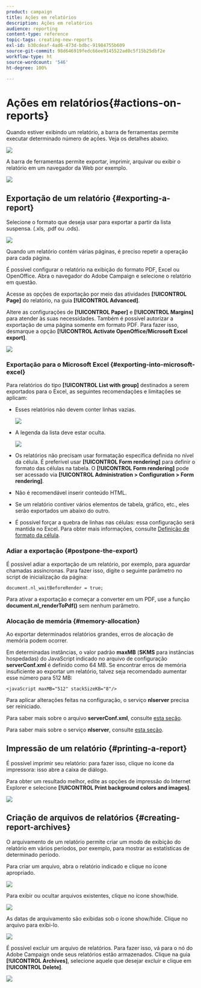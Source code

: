 ```yaml
---
product: campaign
title: Ações em relatórios
description: Ações em relatórios
audience: reporting
content-type: reference
topic-tags: creating-new-reports
exl-id: b30cdeaf-4ad6-473d-bdbc-91984755b609
source-git-commit: 98d646919fedc66ee9145522ad0c5f15b25dbf2e
workflow-type: ht
source-wordcount: '546'
ht-degree: 100%

---
```


# Ações em relatórios{#actions-on-reports}

Quando estiver exibindo um relatório, a barra de ferramentas permite executar determinado número de ações. Veja os detalhes abaixo.

![](assets/s_ncs_advuser_report_wizard_2.png)

A barra de ferramentas permite exportar, imprimir, arquivar ou exibir o relatório em um navegador da Web por exemplo.

![](assets/s_ncs_advuser_report_wizard_04.png)

## Exportação de um relatório {#exporting-a-report}

Selecione o formato que deseja usar para exportar a partir da lista suspensa. (.xls, .pdf ou .ods).

![](assets/s_ncs_advuser_report_wizard_06.png)

Quando um relatório contém várias páginas, é preciso repetir a operação para cada página.

É possível configurar o relatório na exibição do formato PDF, Excel ou OpenOffice. Abra o navegador do Adobe Campaign e selecione o relatório em questão.

Acesse as opções de exportação por meio das atividades **[!UICONTROL Page]** do relatório, na guia **[!UICONTROL Advanced]**.

Altere as configurações de **[!UICONTROL Paper]** e **[!UICONTROL Margins]** para atender às suas necessidades. Também é possível autorizar a exportação de uma página somente em formato PDF. Para fazer isso, desmarque a opção **[!UICONTROL Activate OpenOffice/Microsoft Excel export]**.

![](assets/s_ncs_advuser_report_wizard_021.png)

### Exportação para o Microsoft Excel {#exporting-into-microsoft-excel}

Para relatórios do tipo **[!UICONTROL List with group]** destinados a serem exportados para o Excel, as seguintes recomendações e limitações se aplicam:

* Esses relatórios não devem conter linhas vazias.

   ![](assets/export_limitations_remove_empty_line.png)

* A legenda da lista deve estar oculta.

   ![](assets/export_limitations_hide_label.png)

* Os relatórios não precisam usar formatação específica definida no nível da célula. É preferível usar **[!UICONTROL Form rendering]** para definir o formato das células na tabela. O **[!UICONTROL Form rendering]** pode ser acessado via **[!UICONTROL Administration > Configuration > Form rendering]**.
* Não é recomendável inserir conteúdo HTML.
* Se um relatório contiver vários elementos de tabela, gráfico, etc., eles serão exportados um abaixo do outro.
* É possível forçar a quebra de linhas nas células: essa configuração será mantida no Excel. Para obter mais informações, consulte [Definição de formato da célula](../../reporting/using/creating-a-table.md#defining-cell-format).

### Adiar a exportação {#postpone-the-export}

É possível adiar a exportação de um relatório, por exemplo, para aguardar chamadas assíncronas. Para fazer isso, digite o seguinte parâmetro no script de inicialização da página:

```
document.nl_waitBeforeRender = true;
```

Para ativar a exportação e começar a converter em um PDF, use a função **document.nl_renderToPdf()** sem nenhum parâmetro.

### Alocação de memória {#memory-allocation}

Ao exportar determinados relatórios grandes, erros de alocação de memória podem ocorrer.

Em determinadas instâncias, o valor padrão **maxMB** (**SKMS** para instâncias hospedadas) do JavaScript indicado no arquivo de configuração **serverConf.xml** é definido como 64 MB. Se encontrar erros de memória insuficiente ao exportar um relatório, talvez seja recomendado aumentar esse número para 512 MB:

```
<javaScript maxMB="512" stackSizeKB="8"/>
```

Para aplicar alterações feitas na configuração, o serviço **nlserver** precisa ser reiniciado.

Para saber mais sobre o arquivo **serverConf.xml**, consulte [esta seção](../../production/using/configuration-principle.md).

Para saber mais sobre o serviço **nlserver**, consulte [esta seção](../../production/using/administration.md).

## Impressão de um relatório {#printing-a-report}

É possível imprimir seu relatório: para fazer isso, clique no ícone da impressora: isso abre a caixa de diálogo.

Para obter um resultado melhor, edite as opções de impressão do Internet Explorer e selecione **[!UICONTROL Print background colors and images]**.

![](assets/s_ncs_advuser_report_print_options.png)

## Criação de arquivos de relatórios {#creating-report-archives}

O arquivamento de um relatório permite criar um modo de exibição do relatório em vários períodos, por exemplo, para mostrar as estatísticas de determinado período.

Para criar um arquivo, abra o relatório indicado e clique no ícone apropriado.

![](assets/s_ncs_advuser_report_wizard_07.png)

Para exibir ou ocultar arquivos existentes, clique no ícone show/hide.

![](assets/s_ncs_advuser_report_history_06.png)

As datas de arquivamento são exibidas sob o ícone show/hide. Clique no arquivo para exibi-lo.

![](assets/s_ncs_advuser_report_history_04.png)

É possível excluir um arquivo de relatórios. Para fazer isso, vá para o nó do Adobe Campaign onde seus relatórios estão armazenados. Clique na guia **[!UICONTROL Archives]**, selecione aquele que desejar excluir e clique em **[!UICONTROL Delete]**.

![](assets/s_ncs_advuser_report_history_01.png)
